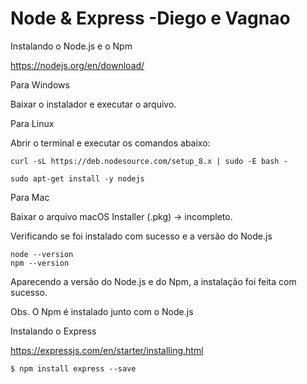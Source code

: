 # Node & Express -Diego e Vagnao



Instalando o Node.js e o Npm

https://nodejs.org/en/download/



Para Windows

Baixar o instalador e executar o arquivo.



Para Linux

Abrir o terminal e executar os comandos abaixo:

```
curl -sL https://deb.nodesource.com/setup_8.x | sudo -E bash -

sudo apt-get install -y nodejs
```

Para Mac

Baixar o arquivo macOS Installer \(.pkg\)  -&gt; incompleto.



Verificando se foi instalado com sucesso e a versão do Node.js

```
node --version
npm --version
```

Aparecendo a versão do Node.js e do Npm, a instalação foi feita com sucesso.



Obs. O Npm é instalado junto com o Node.js

 

Instalando o Express

https://expressjs.com/en/starter/installing.html

```
$ npm install express --save
```



